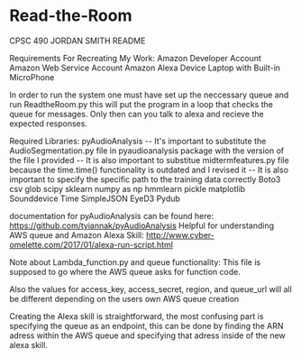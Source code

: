 # Read-the-Room
CPSC 490 JORDAN SMITH README

Requirements For Recreating My Work:
Amazon Developer Account
Amazon Web Service Account
Amazon Alexa Device
Laptop with Built-in MicroPhone

In order to run the system one must have set up the neccessary queue and run ReadtheRoom.py this will put the program in a loop that checks the queue for messages. Only then can you talk to alexa and recieve the expected responses.

Required Libraries:
pyAudioAnalysis -- It's important to substitute the AudioSegmentation.py file in pyaudioanalysis package with the version of the file I provided
-- It is also important to substitue midtermfeatures.py file because the time.time() functionality is outdated and I revised it
-- It is also important to specify the specific path to the training data correctly
Boto3
csv
glob
scipy
sklearn
numpy as np
hmmlearn
pickle
matplotlib
Sounddevice
Time
SimpleJSON
EyeD3
Pydub

documentation for pyAudioAnalysis can be found here: https://github.com/tyiannak/pyAudioAnalysis
Helpful for understanding AWS queue and Amazon Alexa Skill: http://www.cyber-omelette.com/2017/01/alexa-run-script.html

Note about Lambda_function.py and queue functionality:
This file is supposed to go where the AWS queue asks for function code.

Also the values for access_key, access_secret, region, and queue_url will all be different depending on the users own AWS queue creation

Creating the Alexa skill is straightforward, the most confusing part is specifying the queue as an endpoint, this can be done by finding the ARN adress within the AWS queue and specifying that adress inside of the new alexa skill.





